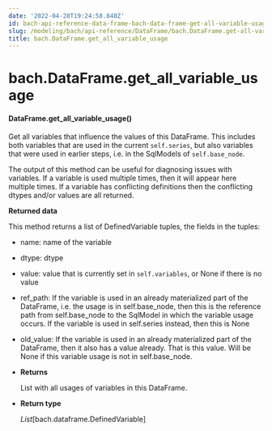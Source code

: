 ```yaml
---
date: '2022-04-28T19:24:58.840Z'
id: bach-api-reference-data-frame-bach-data-frame-get-all-variable-usage
slug: /modeling/bach/api-reference/DataFrame/bach.DataFrame.get-all-variable-usage/
title: bach.DataFrame.get_all_variable_usage
---
```


# bach.DataFrame.get_all_variable_usage


#### DataFrame.get_all_variable_usage()
Get all variables that influence the values of this DataFrame.
This includes both variables that are used in the current `self.series`, but also variables that
were used in earlier steps, i.e. in the SqlModels of `self.base_node`.

The output of this method can be useful for diagnosing issues with variables. If a variable is used
multiple times, then it will appear here multiple times. If a variable has conflicting definitions
then the conflicting dtypes and/or values are all returned.

**Returned data**

This method returns a list of DefinedVariable tuples, the fields in the tuples:


* name: name of the variable


* dtype: dtype


* value: value that is currently set in `self.variables`, or None if there is no value


* ref_path: If the variable is used in an already materialized part of the DataFrame, i.e.
the usage is in self.base_node, then this is the reference path from self.base_node to the
SqlModel in which the variable usage occurs. If the variable is used in self.series instead,
then this is None


* old_value: If the variable is used in an already materialized part of the DataFrame, then it
also has a value already. That is this value. Will be None if this variable usage is not in
self.base_node.


* **Returns**

    List with all usages of variables in this DataFrame.



* **Return type**

    *List*[bach.dataframe.DefinedVariable]


<!-- !! processed by numpydoc !! -->
